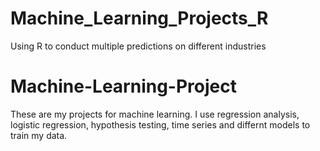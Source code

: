 # Machine_Learning_Projects_R
Using R to conduct multiple predictions on different industries

# Machine-Learning-Project
These are my projects for machine learning. I use regression analysis, logistic regression, hypothesis testing, time series and differnt models to train my data.

